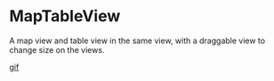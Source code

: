 # MapTableView

A map view and table view in the same view, with a draggable view to change size on the views.

[gif](http://i.imgur.com/PBamBF8.gifv)
